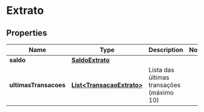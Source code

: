 

# Extrato


## Properties

| Name | Type | Description | Notes |
|------------ | ------------- | ------------- | -------------|
|**saldo** | [**SaldoExtrato**](SaldoExtrato.md) |  |  |
|**ultimasTransacoes** | [**List&lt;TransacaoExtrato&gt;**](TransacaoExtrato.md) | Lista das últimas transações (máximo 10) |  |



